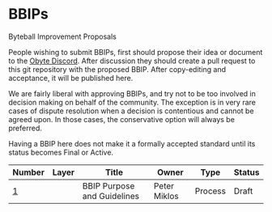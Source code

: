 # BBIPs
Byteball Improvement Proposals


People wishing to submit BBIPs, first should propose their idea or document to the [Obyte Discord](http://discord.obyte.org). After discussion they should create a pull request to this git repository with the proposed BBIP. After copy-editing and acceptance, it will be published here.

We are fairly liberal with approving BBIPs, and try not to be too involved in decision making on behalf of the community. The exception is in very rare cases of dispute resolution when a decision is contentious and cannot be agreed upon. In those cases, the conservative option will always be preferred.

Having a BBIP here does not make it a formally accepted standard until its status becomes Final or Active.


|Number|Layer|Title|Owner|Type|Status|
|------|-----|-----|-----|----|------|
|[1](bbip-0001.md)||BBIP Purpose and Guidelines|Peter Miklos|Process|Draft|
